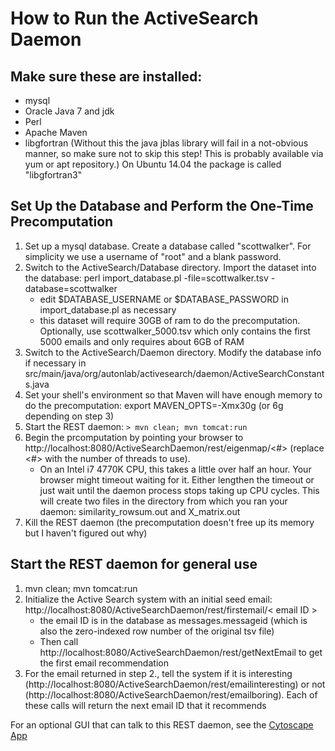 # How to Run the ActiveSearch Daemon

## Make sure these are installed:
 * mysql
 * Oracle Java 7 and jdk
 * Perl
 * Apache Maven
 * libgfortran (Without this the java jblas library will fail in a not-obvious manner, so make sure not to skip this step! This is probably available via yum or apt repository.) On Ubuntu 14.04 the package is called "libgfortran3"

## Set Up the Database and Perform the One-Time Precomputation
 1. Set up a mysql database. Create a database called "scottwalker". For simplicity we use a username of "root" and a blank password.
 2. Switch to the ActiveSearch/Database directory. Import the dataset into the database: perl import_database.pl -file=scottwalker.tsv -database=scottwalker
      - edit $DATABASE_USERNAME or $DATABASE_PASSWORD in import_database.pl as necessary
      - this dataset will require 30GB of ram to do the precomputation. Optionally, use scottwalker_5000.tsv which only contains the first 5000 emails and
             only requires about 6GB of RAM
 3. Switch to the ActiveSearch/Daemon directory. Modify the database info if necessary in src/main/java/org/autonlab/activesearch/daemon/ActiveSearchConstants.java
 4. Set your shell's environment so that Maven will have enough memory to do the precomputation: export MAVEN_OPTS=-Xmx30g (or 6g depending on step 3)
 5. Start the REST daemon:
      `> mvn clean; mvn tomcat:run`
 6. Begin the prcomputation by pointing your browser to http://localhost:8080/ActiveSearchDaemon/rest/eigenmap/<#> (replace <#> with the number of threads to use).
     - On an Intel i7 4770K CPU, this takes a little over half an hour. Your browser might timeout waiting for it. Either lengthen the timeout or just wait until the daemon process stops taking up CPU cycles. This will create two files in the directory from which you ran your daemon: similarity_rowsum.out and X_matrix.out
 7. Kill the REST daemon (the precomputation doesn't free up its memory but I haven't figured out why)

## Start the REST daemon for general use
 1. mvn clean; mvn tomcat:run
 2. Initialize the Active Search system with an initial seed email:  http://localhost:8080/ActiveSearchDaemon/rest/firstemail/< email ID >
     - the email ID is in the database as messages.messageid (which is also the zero-indexed row number of the original tsv file)
     - Then call http://localhost:8080/ActiveSearchDaemon/rest/getNextEmail to get the first email recommendation
 3. For the email returned in step 2., tell the system if it is interesting (http://localhost:8080/ActiveSearchDaemon/rest/emailinteresting) or not
      (http://localhost:8080/ActiveSearchDaemon/rest/emailboring). Each of these calls will return the next email ID that it recommends


For an optional GUI that can talk to this REST daemon, see the [Cytoscape App](https://github.com/AutonlabCMU/ActiveSearch/blob/master/CytoscapeApp/howtorun.md)
